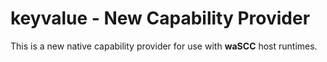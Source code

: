 # keyvalue - New Capability Provider

This is a new native capability provider for use with **waSCC** host runtimes.